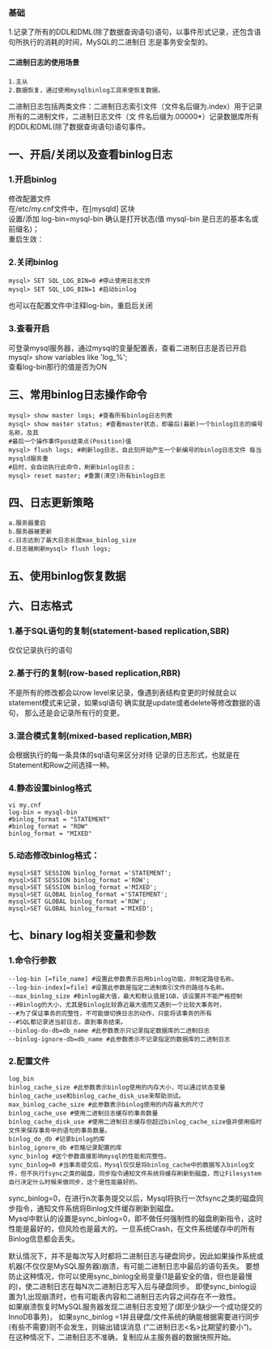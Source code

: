 ### 基础
1.记录了所有的DDL和DML(除了数据查询语句)语句，以事件形式记录，还包含语句所执行的消耗的时间，MySQL的二进制日
志是事务安全型的。  

#### 二进制日志的使用场景
    1.主从
    2.数据恢复，通过使用mysqlbinlog工具来使恢复数据。
    
    
    
二进制日志包括两类文件：二进制日志索引文件（文件名后缀为.index）用于记录所有的二进制文件，二进制日志文件（文
件名后缀为.00000*）记录数据库所有的DDL和DML(除了数据查询语句)语句事件。 

## 一、开启/关闭以及查看binlog日志
### 1.开启binlog
修改配置文件    
    在/etc/my.cnf文件中，在[mysqld] 区块  
    设置/添加 log-bin=mysql-bin  确认是打开状态(值 mysql-bin 是日志的基本名或前缀名)；  
重启生效：  
### 2.关闭binlog
    mysql> SET SQL_LOG_BIN=0 #停止使用日志文件
    mysql> SET SQL_LOG_BIN=1 #启动binlog
也可以在配置文件中注释log-bin，重启后关闭
    

### 3.查看开启
可登录mysql服务器，通过mysql的变量配置表，查看二进制日志是否已开启   
mysql> show variables like 'log_%';  
查看log-bin那行的值是否为ON

## 三、常用binlog日志操作命令

    mysql> show master logs; #查看所有binlog日志列表
    mysql> show master status; #查看master状态，即最后(最新)一个binlog日志的编号名称，及其
    #最后一个操作事件pos结束点(Position)值
    mysql> flush logs; #刷新log日志，自此刻开始产生一个新编号的binlog日志文件 每当mysqld服务重
    #启时，会自动执行此命令，刷新binlog日志；
    mysql> reset master; #重置(清空)所有binlog日志


## 四、日志更新策略

    a.服务器重启  
    b.服务器被更新 
    c.日志达到了最大日志长度max_binlog_size  
    d.日志被刷新mysql> flush logs;  

## 五、使用binlog恢复数据




## 六、日志格式
### 1.基于SQL语句的复制(statement-based replication,SBR)
仅仅记录执行的语句
### 2.基于行的复制(row-based replication,RBR)
不是所有的修改都会以row level来记录，像遇到表结构变更的时候就会以statement模式来记录，如果sql语句
确实就是update或者delete等修改数据的语句， 那么还是会记录所有行的变更。
### 3.混合模式复制(mixed-based replication,MBR)
会根据执行的每一条具体的sql语句来区分对待 记录的日志形式，也就是在Statement和Row之间选择一种。

### 4.静态设置binlog格式
    vi my.cnf
    log-bin = mysql-bin
    #binlog_format = "STATEMENT"
    #binlog_format = "ROW"
    binlog_format = "MIXED"

### 5.动态修改binlog格式：
    mysql>SET SESSION binlog_format ='STATEMENT';
    mysql>SET SESSION binlog_format ='ROW';
    mysql>SET SESSION binlog_format ='MIXED'; 
    mysql>SET GLOBAL binlog_format ='STATEMENT';
    mysql>SET GLOBAL binlog_format ='ROW';
    mysql>SET GLOBAL binlog_format ='MIXED';

## 七、binary log相关变量和参数
### 1.命令行参数

    --log-bin [=file_name] #设置此参数表示启用binlog功能，并制定路径名称。
    --log-bin-index[=file] #设置此参数是指定二进制索引文件的路径与名称。
    --max_binlog_size #Binlog最大值，最大和默认值是1GB，该设置并不能严格控制
    --#Binlog的大小，尤其是Binlog比较靠近最大值而又遇到一个比较大事务时，
    --#为了保证事务的完整性，不可能做切换日志的动作，只能将该事务的所有
    --#SQL都记录进当前日志，直到事务结束。
    --binlog-do-db=db_name #此参数表示只记录指定数据库的二进制日志
    --binlog-ignore-db=db_name #此参数表示不记录指定的数据库的二进制日志

### 2.配置文件

    log_bin
    binlog_cache_size #此参数表示binlog使用的内存大小，可以通过状态变量binlog_cache_use和binlog_cache_disk_use来帮助测试。
    max_binlog_cache_size #此参数表示binlog使用的内存最大的尺寸
    binlog_cache_use #使用二进制日志缓存的事务数量
    binlog_cache_disk_use #使用二进制日志缓存但超过binlog_cache_size值并使用临时文件来保存事务中的语句的事务数量。
    binlog_do_db #记录binlog的库
    binlog_ignore_db #忽略记录配置的库
    sync_binlog #这个参数直接影响mysql的性能和完整性。
    sync_binlog=0 #当事务提交后，Mysql仅仅是将binlog_cache中的数据写入binlog文件，但不执行fsync之类的磁盘，同步指令通知文件系统将缓存刷新到磁盘，而让Filesystem自行决定什么时候来做同步，这个是性能最好的。
    
  sync_binlog=0，在进行n次事务提交以后，Mysql将执行一次fsync之类的磁盘同步指令，通知文件系统将Binlog文件缓存刷新到磁盘。  
  Mysql中默认的设置是sync_binlog=0，即不做任何强制性的磁盘刷新指令，这时性能是最好的，但风险也是最大的。一旦系统Crash，在文件系统缓存中的所有Binlog信息都会丢失。

   默认情况下，并不是每次写入时都将二进制日志与硬盘同步。因此如果操作系统或机器(不仅仅是MySQL服务器)崩溃，有可能二进制日志中最后的语句丢失。 要想防止这种情况，你可以使用sync_binlog全局变量(1是最安全的值，但也是最慢的)，使二进制日志在每N次二进制日志写入后与硬盘同步。 即使sync_binlog设置为1,出现崩溃时，也有可能表内容和二进制日志内容之间存在不一致性。  
   如果崩溃恢复时MySQL服务器发现二进制日志变短了(即至少缺少一个成功提交的InnoDB事务)， 如果sync_binlog =1并且硬盘/文件系统的确能根据需要进行同步(有些不需要)则不会发生，则输出错误消息 (“二进制日志<名>比期望的要小”)。 在这种情况下，二进制日志不准确，复制应从主服务器的数据快照开始。

